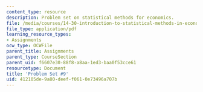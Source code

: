 ```yaml
---
content_type: resource
description: Problem set on statistical methods for economics.
file: /media/courses/14-30-introduction-to-statistical-methods-in-economics-spring-2009/412105de9a80deeff0610e73496a707b_MIT14_30s09_sol_pset09.pdf
file_type: application/pdf
learning_resource_types:
- Assignments
ocw_type: OCWFile
parent_title: Assignments
parent_type: CourseSection
parent_uid: f6607e30-88f8-a8aa-1ed3-baa0f53cce61
resourcetype: Document
title: 'Problem Set #9'
uid: 412105de-9a80-deef-f061-0e73496a707b
---
```

